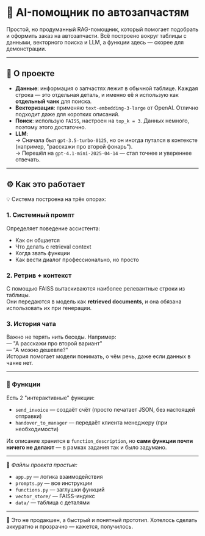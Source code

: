 # 🚗 AI-помощник по автозапчастям

Простой, но продуманный RAG-помощник, который помогает подобрать и оформить заказ на автозапчасти. Всё построено вокруг таблицы с данными, векторного поиска и LLM, а функции здесь — скорее для демонстрации.

---

## 📌 О проекте

- **Данные**: информация о запчастях лежит в обычной таблице. Каждая строка — это отдельная деталь, и именно её я использую как **отдельный чанк** для поиска.
- **Векторизация**: применяю `text-embedding-3-large` от OpenAI. Отлично подходит даже для коротких описаний.
- **Поиск**: использую `FAISS`, настроен на `top_k = 3`. Данных немного, поэтому этого достаточно.
- **LLM**:  
  → Сначала был `gpt-3.5-turbo-0125`, но он иногда путался в контексте (например, "расскажи про второй фонарь").  
  → Перешёл на `gpt-4.1-mini-2025-04-14` — стал точнее и увереннее отвечать.

---

## ⚙️ Как это работает

💡 Система построена на трёх опорах:

### 1. Системный промпт  
Определяет поведение ассистента:  
- Как он общается  
- Что делать с retrieval context  
- Когда звать функции  
- Как вести диалог профессионально, но просто

### 2. Ретрив + контекст  
С помощью FAISS вытаскиваются наиболее релевантные строки из таблицы.  
Они передаются в модель как **retrieved documents**, и она обязана использовать их при генерации.

### 3. История чата  
Важно не терять нить беседы. Например:  
— "А расскажи про второй вариант"  
— "А можно дешевле?"  
История помогает модели понимать, о чём речь, даже если данных в чанке нет.

---

### 🧩 Функции

Есть 2 "интерактивные" функции:

- `send_invoice` — создаёт счёт (просто печатает JSON, без настоящей отправки)
- `handover_to_manager` — передаёт клиента менеджеру (при необходимости)

Их описание хранится в `function_description`, но **сами функции почти ничего не делают** — в рамках задания так и было задумано.

---

📁 *Файлы проекта простые:*
- `app.py` — логика взаимодействия
- `prompts.py` — все инструкции
- `functions.py` — заглушки функций
- `vector_store/` — FAISS-индекс
- `data/` — таблица с деталями

---

🙌 Это не продакшен, а быстрый и понятный прототип. Хотелось сделать аккуратно и прозрачно — кажется, получилось.
